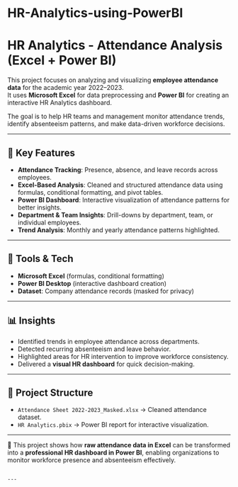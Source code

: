 # HR-Analytics-using-PowerBI

# HR Analytics - Attendance Analysis (Excel + Power BI)

This project focuses on analyzing and visualizing **employee attendance data** for the academic year 2022–2023.  
It uses **Microsoft Excel** for data preprocessing and **Power BI** for creating an interactive HR Analytics dashboard.  

The goal is to help HR teams and management monitor attendance trends, identify absenteeism patterns, and make data-driven workforce decisions.

---

## 📌 Key Features
- **Attendance Tracking**: Presence, absence, and leave records across employees.  
- **Excel-Based Analysis**: Cleaned and structured attendance data using formulas, conditional formatting, and pivot tables.  
- **Power BI Dashboard**: Interactive visualization of attendance patterns for better insights.  
- **Department & Team Insights**: Drill-downs by department, team, or individual employees.  
- **Trend Analysis**: Monthly and yearly attendance patterns highlighted.  

---

## 🚀 Tools & Tech
- **Microsoft Excel** (formulas, conditional formatting)  
- **Power BI Desktop** (interactive dashboard creation)  
- **Dataset**: Company attendance records (masked for privacy)  

---

## 📊 Insights
- Identified trends in employee attendance across departments.  
- Detected recurring absenteeism and leave behavior.  
- Highlighted areas for HR intervention to improve workforce consistency.  
- Delivered a **visual HR dashboard** for quick decision-making.  

---

## 📂 Project Structure
- `Attendance Sheet 2022-2023_Masked.xlsx` → Cleaned attendance dataset.  
- `HR Analytics.pbix` → Power BI report for interactive visualization.  

---

🔹 This project shows how **raw attendance data in Excel** can be transformed into a **professional HR dashboard in Power BI**, enabling organizations to monitor workforce presence and absenteeism effectively.
```

---


